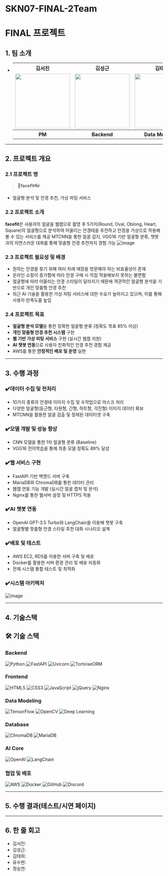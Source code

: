 # SKN07-FINAL-2Team
# FINAL 프로젝트

## 1. 팀 소개
-
  <table>
  <tr>

    <th>김서진</th>
    <th>김성근</th>
    <th>김태희</th>
    <th>유수현</th>
    <th>정승연</th>
   
  </tr>

  <tr>
    <td><img src="https://github.com/user-attachments/assets/c53b820e-548d-48ec-bcaf-c35a0194ebf5" width="175" height="175"></td>
    <td><img src= "https://github.com/user-attachments/assets/0d1d8199-6d3b-4a1f-bdcc-2cd503ae7792" width="175" height="175"></td>
    <td><img src="https://github.com/user-attachments/assets/da1ae31d-546f-4717-9960-71434d07b5de" width="175" height="175"></td>
    <td><img src="https://github.com/user-attachments/assets/b935e946-dc89-40e6-998e-07d784d949c7" width="175" height="175"></td>
     <td><img src="https://github.com/user-attachments/assets/b935e946-dc89-40e6-998e-07d784d949c7" width="175" height="175"></td>
  </tr>
  <tr></tr>

    <th>PM</th>
    <th>Backend</th>
    <th>Data Modeling</th>
    <th>Frontend</th>
    <th>Data Modeling</th>
    
  </tr>
  </table>

---
 
## 2. 프로젝트 개요

### 2.1 프로젝트 명

> **🔎facefit👓**  
- 얼굴형 분석 및 안경 추천, 가상 피팅 서비스

### 2.2 프로젝트 소개
**facefit**은 사용자의 얼굴을 웹캠으로 촬영 후 5가지(Round, Oval, Oblong, Heart, Square)의 얼굴형으로 분석하여 어울리는 안경테을 추천하고 안경을 가상으로 착용해볼 수 있는 서비스를 제공
MTCNN을 통한 얼굴 감지, VGG16 기반 얼굴형 분류, 챗봇과의 자연스러운 대화를 통해 맞춤형 안경 추천까지 경험 가능
![image](https://github.com/user-attachments/assets/183a9795-8487-4646-bbb3-24623a1225ee)

### 2.3 프로젝트 필요성 및 배경
- 원하는 안경을 찾기 위해 여러 차례 매장을 방문해야 하는 비효율성이 존재
- 온라인 쇼핑이 증가함에 따라 안경 구매 시 직접 착용해보지 못하는 불편함
- 얼굴형에 따라 어울리는 안경 스타일이 달라지기 때문에 객관적인 얼굴형 분석을 기반으로 개인 맞춤형 안경 추천
- 최근 AI 기술을 활용한 가상 피팅 서비스에 대한 수요가 높아지고 있으며, 이를 통해 사용자 만족도를 높임

### 2.4 프로젝트 목표
- **얼굴형 분석 모델**을 통한 정확한 얼굴형 분류 (정확도 목표 85% 이상)
- **개인 맞춤형 안경 추천 시스템** 구현 
- **웹 기반 가상 피팅 서비스** 구현 (실시간 웹캠 지원)
- **AI 챗봇 연동**으로 사용자 친화적인 안경 추천 경험 제공
- AWS를 통한 **안정적인 배포 및 운영** 실현

---
## 3. 수행 과정

### ✔️데이터 수집 및 전처리
  - 10가지 종류의 안경테 이미지 수집 및 수작업으로 마스크 처리
  - 다양한 얼굴형(둥근형, 타원형, 긴형, 하트형, 각진형) 이미지 데이터 확보
  - MTCNN을 활용한 얼굴 검출 및 정제된 데이터셋 구축

### ✔️모델 개발 및 성능 향상
  - CNN 모델을 통한 1차 얼굴형 분류 (Baseline)
  - VGG16 전이학습을 통해 최종 모델 정확도 89% 달성

### ✔️웹 서비스 구현
  - FastAPI 기반 백엔드 서버 구축
  - MariaDB와 ChromaDB를 통한 데이터 관리
  - 웹캠 연동 기능 개발 (실시간 얼굴 캡처 및 분석)
  - Nginx를 통한 웹서버 설정 및 HTTPS 적용

### ✔️AI 챗봇 연동
  - OpenAI GPT-3.5 Turbo와 LangChain을 이용해 챗봇 구축
  - 얼굴형별 맞춤형 안경 스타일 추천 대화 시나리오 설계

### ✔️배포 및 테스트
  - AWS EC2, RDS를 이용한 서버 구축 및 배포
  - Docker를 활용한 서버 환경 관리 및 배포 자동화
  - 전체 시스템 통합 테스트 및 최적화

### ✔️시스템 아키텍처
![image](https://github.com/user-attachments/assets/55dc292f-15e7-4dcd-ba15-82b31d1cc000)

---
## 4. 기술스택
## 🛠️ 기술 스택

### Backend
![Python](https://img.shields.io/badge/Python-3.12-blue?logo=python&logoColor=white)
![FastAPI](https://img.shields.io/badge/FastAPI-0.110.0-green?logo=fastapi&logoColor=white)
![Uvicorn](https://img.shields.io/badge/Uvicorn-ASGI-lightgrey?logo=python&logoColor=white)
![TortoiseORM](https://img.shields.io/badge/Tortoise--ORM-ORM-blueviolet)

### Frontend
![HTML5](https://img.shields.io/badge/HTML5-E34F26?logo=html5&logoColor=white)
![CSS3](https://img.shields.io/badge/CSS3-1572B6?logo=css3&logoColor=white)
![JavaScript](https://img.shields.io/badge/JavaScript-F7DF1E?logo=javascript&logoColor=black)
![jQuery](https://img.shields.io/badge/jQuery-0769AD?logo=jquery&logoColor=white)
![Nginx](https://img.shields.io/badge/Nginx-009639?logo=nginx&logoColor=white)

### Data Modeling
![TensorFlow](https://img.shields.io/badge/TensorFlow-FF6F00?logo=tensorflow&logoColor=white)
![OpenCV](https://img.shields.io/badge/OpenCV-5C3EE8?logo=opencv&logoColor=white)
![Deep Learning](https://img.shields.io/badge/DeepLearning-NeuralNet-blue)

### Database
![ChromaDB](https://img.shields.io/badge/Chroma-VectorDB-purple)
![MariaDB](https://img.shields.io/badge/MariaDB-003545?logo=mariadb&logoColor=white)

### AI Core
![OpenAI](https://img.shields.io/badge/OpenAI-GPT3.5-10a37f?logo=openai&logoColor=white)
![LangChain](https://img.shields.io/badge/LangChain-Framework-379683)

### 협업 및 배포
![AWS](https://img.shields.io/badge/AWS-232F3E?logo=amazonaws&logoColor=white)
![Docker](https://img.shields.io/badge/Docker-2496ED?logo=docker&logoColor=white)
![GitHub](https://img.shields.io/badge/GitHub-181717?logo=github&logoColor=white)
![Discord](https://img.shields.io/badge/Discord-5865F2?logo=discord&logoColor=white)

---
## 5. 수행 결과(테스트/시연 페이지)

--- 
## 6. 한 줄 회고
- 김서진:
- 김성근:
- 김태희:
- 유수현:
- 정승연:
